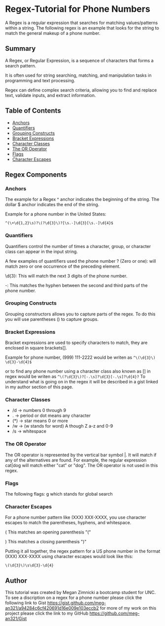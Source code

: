 # Regex-Tutorial for Phone Numbers

A Regex is a regular expression that searches for matching values/patterns within a string. The following regex 
is an example that looks for the string to match the general makeup of a phone number.




## Summary

A Regex, or Regular Expression, is a sequence of characters that forms a search pattern. 

It is often used for string searching, matching, and manipulation tasks in programming and text processing. 

Regex can define complex search criteria, allowing you to find and replace text, validate inputs, and extract information.




## Table of Contents

- [Anchors](#anchors)
- [Quantifiers](#quantifiers)
- [Grouping Constructs](#grouping-constructs)
- [Bracket Expressions](#bracket-expressions)
- [Character Classes](#character-classes)
- [The OR Operator](#the-or-operator)
- [Flags](#flags)
- [Character Escapes](#character-escapes)

## Regex Components

### Anchors
The example for a Regex ^ anchor indicates the beginning of the string. The dollar $ anchor indicates the end of the string.

Example for a phone number in the United States:

`^(\+\d{1,2}\s)?\(?\d{3}\)?[\s.-]\d{3}[\s.-]\d{4}$`



### Quantifiers
Quantifiers control the number of times a character, group, or character class can appear in the input string.

A few examples of quantifiers used the phone number  ? (Zero or one): will match zero or one occurrence of the preceding element.

\d{3}: This will match the next 3 digits of the phone number.

-: This matches the hyphen between the second and third parts of the phone number.


### Grouping Constructs
Grouping constructors allows you to capture parts of the regex. To do this you will use parentheses () to capture groups.


### Bracket Expressions
Bracket expressions are used to specify characters to match, they are enclosed in square brackets[].

Example for phone number, (999) 111-2222 would be writen as `^\(\d{3}\) \d{3}-\d{4}$ `

or to find any phone number using a character class also known as [] in regex would be writen as 
`^\(?\d{3}\)?[-.\s]?\d{3}[-.\s]?\d{4}?`
To understand what is going on in the regex it will be described in a gist linked in my author section of this page.

### Character Classes

- /d -> numbers 0 through 9
- . -> period or dot means any character
- (*) -> star means 0 or more
- /w -> (w stands for word) A though Z a-z and 0-9
- /s -> whitespace



### The OR Operator
The OR operator is represented by the vertical bar symbol |. It will match if any of the alternatives are found.
For example, the regular expression cat|dog will match either "cat" or "dog". The OR operator is not used in this regex.


### Flags
The following flags: g which stands for global search

### Character Escapes
For a phone number pattern like (XXX) XXX-XXXX, you use character escapes to match the parentheses, hyphens, and whitespace.

\( This matches an opening parenthesis "("

\) This matches a closing parenthesis ")"

Putting it all together, the regex pattern for a US phone number in the format (XXX) XXX-XXXX using character escapes would look like this:

`\(\d{3}\)\s\d{3}-\d{4}`

## Author

This tutorial was created by Megan Zimnicki a bootcamp student for UNC. To see a discription on a regex for a phone number 
please click the following link to Gist https://gist.github.com/meg-an321/a94284c6cf420691d16e009e103eccb2
for more of my work on this project please click the link to my GitHub https://github.com/meg-an321/Gist

